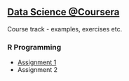 ## [Data Science @Coursera](https://www.coursera.org/specialization/jhudatascience/1)
Course track - examples, exercises etc.

### R Programming
* [Assignment 1](https://github.com/zezutom/datasciencecoursera/tree/master/rprog/R)
* Assignment 2
